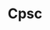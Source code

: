 ---
# This topic lives at
# https://digital.gov/topics/cpsc

# Topic Title
title: "Cpsc"

# description — keep it short and clear
summary: ""

# Weight
weight: 1

# For more information on managing topics,
# see https://github.com/GSA/digitalgov.gov/wiki/topics
---